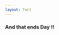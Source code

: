 ```yaml
---
layout: fact
---
```


<Congratz
  achievement="being able to load and save an ML model"
  message="and writing your first ML-powered app."
  secondary="In addition, you even saved and loaded a training set's min and max values, and converted a TF model into TFLite so that they can be used in Flutter!"
  caveat="Otherwise we'll have to load the training set in our app, then fit and transform 😫"
  compact
/>

<h3 class="mt-8">
  And that ends 
  <twemoji-last-quarter-moon-face class="animate-spin" />
  <twemoji-spiral-calendar class="animate-bounce" />
  <b>Day <twemoji-keycap-1 class="animate-pulse" />!!</b>
</h3>
